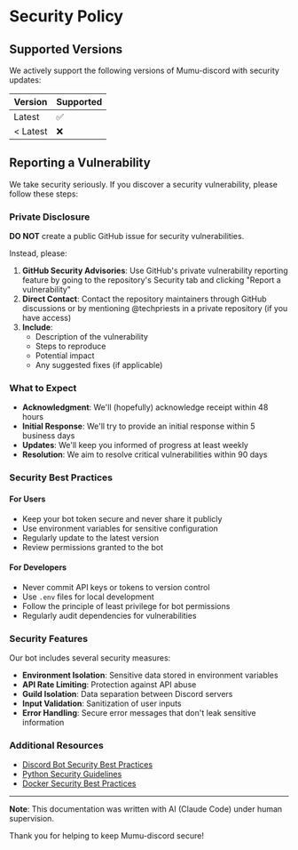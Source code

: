 # Security Policy

## Supported Versions

We actively support the following versions of Mumu-discord with security updates:

| Version | Supported          |
| ------- | ------------------ |
| Latest  | :white_check_mark: |
| < Latest| :x:                |

## Reporting a Vulnerability

We take security seriously. If you discover a security vulnerability, please follow these steps:

### Private Disclosure

**DO NOT** create a public GitHub issue for security vulnerabilities.

Instead, please:

1. **GitHub Security Advisories**: Use GitHub's private vulnerability reporting feature by going to the repository's Security tab and clicking "Report a vulnerability"
2. **Direct Contact**: Contact the repository maintainers through GitHub discussions or by mentioning @techpriests in a private repository (if you have access)
3. **Include**: 
   - Description of the vulnerability
   - Steps to reproduce
   - Potential impact
   - Any suggested fixes (if applicable)

### What to Expect

- **Acknowledgment**: We'll (hopefully) acknowledge receipt within 48 hours
- **Initial Response**: We'll try to provide an initial response within 5 business days
- **Updates**: We'll keep you informed of progress at least weekly
- **Resolution**: We aim to resolve critical vulnerabilities within 90 days

### Security Best Practices

#### For Users
- Keep your bot token secure and never share it publicly
- Use environment variables for sensitive configuration
- Regularly update to the latest version
- Review permissions granted to the bot

#### For Developers
- Never commit API keys or tokens to version control
- Use `.env` files for local development
- Follow the principle of least privilege for bot permissions
- Regularly audit dependencies for vulnerabilities

### Security Features

Our bot includes several security measures:

- **Environment Isolation**: Sensitive data stored in environment variables
- **API Rate Limiting**: Protection against API abuse
- **Guild Isolation**: Data separation between Discord servers
- **Input Validation**: Sanitization of user inputs
- **Error Handling**: Secure error messages that don't leak sensitive information

### Additional Resources

- [Discord Bot Security Best Practices](https://discord.com/developers/docs/topics/oauth2#bot-vs-user-accounts)
- [Python Security Guidelines](https://python.org/dev/security/)
- [Docker Security Best Practices](https://docs.docker.com/engine/security/)

---

**Note**: This documentation was written with AI (Claude Code) under human supervision.

Thank you for helping to keep Mumu-discord secure! 